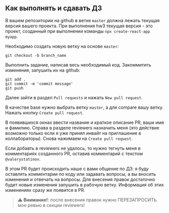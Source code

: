 ## Как выполнять и сдавать ДЗ
В вашем репозитории на github в ветке `master` должна лежать текущая версия вашего проекта. При выполнения hw3 текущая версия - это проект, созданный при выполнении команды `npx create-react-app myapp`.

Необходимо создать новую ветку на основе `master`:
```
git checkout -b branch_name
```
Выполнить задание, написав весь необходимый код. Закоммитить изменения, запушить их на github:
```
git add .
git commit -m 'commit message'
git push
```
Далее зайти в раздел `Pull requests` и нажать `New pull request`.

В качестве base нужно выбрать ветку `master`, а для compare вашу ветку. Нажать кнопку `Create pull request`.

В появившихся окнах ввести название и краткое описание PR, ваши имя и фамилию. Справа в разделе reviewers назначить меня (это действие возможно только если я уже принял инвайт на приглашение в коллабораторы). Снова нажимаем на `Create pull request`.

Если добавть в reviewers не удалось, то нужно тегнуть меня в комментариях созданного PR, оставив комментарий с текстом `@valerystatinov`.

В этом PR будет происходить наше с вами общение по ДЗ: я буду оставлять комментарии по коду или задавать вопросы, а вы вносить изменения и отвечать на вопросы. Для внесения правок достаточно будет новые изменения запушить в рабочую ветку. Информация об этих изменениях сразу же появится в PR.

> :warning: **Внимание!**: после внесения правок нужно ПЕРЕЗАПРОСИТЬ мое ревью в секции reviewers!
